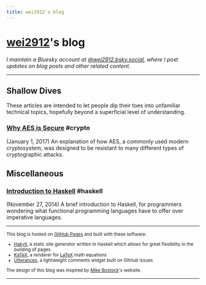 ```yaml
---
title: wei2912's blog
---
```


# [wei2912](https://github.com/wei2912)'s blog

_I maintain a Bluesky account at
<a rel="me" href="https://bsky.app/profile/wei2912.bsky.social">@wei2912.bsky.social</a>,
where I post updates on blog posts and other related content._

---

## Shallow Dives

These articles are intended to let people dip their toes into unfamiliar
technical topics, hopefully beyond a superficial level of understanding.

### [Why AES is Secure](/posts/crypto/why-aes-is-secure.html) #crypto

(January 1, 2017) An explanation of how AES, a commonly used modern
cryptosystem, was designed to be resistant to many different types of
cryptographic attacks.

## Miscellaneous

### [Introduction to Haskell](/posts/haskell/intro-to-haskell.html) #haskell

(November 27, 2014) A brief introduction to Haskell, for programmers wondering
what functional programming languages have to offer over imperative languages.

---

<small>

This blog is hosted on [GitHub Pages](https://pages.github.com/) and built with
these software:

-   [Hakyll](https://jaspervdj.be/hakyll), a static site generator written in
    Haskell which allows for great flexibility in the building of pages
-   [KaTeX](https://katex.org), a renderer for
    [LaTeX](https://www.latex-project.org/) math equations
-   [Utterances](https://utteranc.es/), a lightweight comments widget built on
    GitHub issues

The design of this blog was inspired by
[Mike Bostock](https://bost.ocks.org/mike)'s website.

</small>

---
